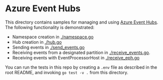 # Azure Event Hubs

This directory contains samples for managing and using [Azure Event Hubs][1].
The following functionality is demonstrated:

* Namespace creation in [./namespace.go](./namespace.go)
* Hub creation in [./hub.go](./hub.go)
* Sending events in [./send_events.go](./send_events.go)
* Receiving events from a designated partition in [./receive_events.go](./receive_events.go).
* Receiving events with EventProcessorHost in [./receive_eph.go](./receive_eph.go)

You can run the tests in this repo by creating a `.env` file as described in
the root README, and invoking `go test -v .` from this directory.

[1]: https://docs.microsoft.com/en-us/azure/event-hubs/

